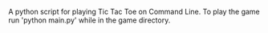 A python script for playing Tic Tac Toe on Command Line.
To play the game run 'python main.py' while in the game directory.

